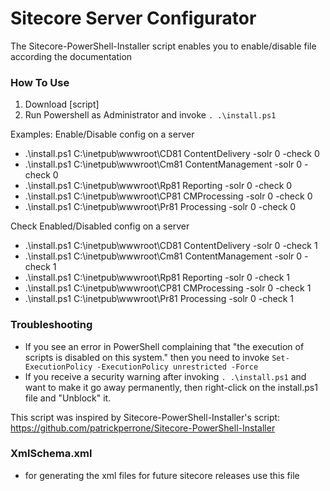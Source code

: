 Sitecore Server Configurator
=============================
The Sitecore-PowerShell-Installer script enables you to enable/disable file according the documentation 


### How To Use
1. Download [script]
2. Run Powershell as Administrator and invoke ```. .\install.ps1```


Examples:
Enable/Disable config on a server
- .\install.ps1 C:\inetpub\wwwroot\CD81 ContentDelivery -solr 0 -check 0
- .\install.ps1 C:\inetpub\wwwroot\Cm81 ContentManagement -solr 0 -check 0
- .\install.ps1 C:\inetpub\wwwroot\Rp81 Reporting -solr 0 -check 0
- .\install.ps1 C:\inetpub\wwwroot\CP81 CMProcessing -solr 0 -check 0
- .\install.ps1 C:\inetpub\wwwroot\Pr81 Processing -solr 0 -check 0

Check Enabled/Disabled config on a server
- .\install.ps1 C:\inetpub\wwwroot\CD81 ContentDelivery -solr 0 -check 1
- .\install.ps1 C:\inetpub\wwwroot\Cm81 ContentManagement -solr 0 -check 1
- .\install.ps1 C:\inetpub\wwwroot\Rp81 Reporting -solr 0 -check 1
- .\install.ps1 C:\inetpub\wwwroot\CP81 CMProcessing -solr 0 -check 1
- .\install.ps1 C:\inetpub\wwwroot\Pr81 Processing -solr 0 -check 1

### Troubleshooting
- If you see an error in PowerShell complaining that "the execution of scripts is disabled on this system." then you need to invoke ```Set-ExecutionPolicy -ExecutionPolicy unrestricted -Force```
- If you receive a security warning after invoking ```. .\install.ps1``` and want to make it go away permanently, then right-click on the install.ps1 file and "Unblock" it.

This script was inspired by Sitecore-PowerShell-Installer's script: https://github.com/patrickperrone/Sitecore-PowerShell-Installer

### XmlSchema.xml 
- for generating the xml files for future sitecore releases use this file